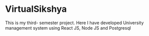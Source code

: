 # VirtualSikshya
This is my third- semester project. Here I have developed University management system using React JS, Node JS and Postgresql
